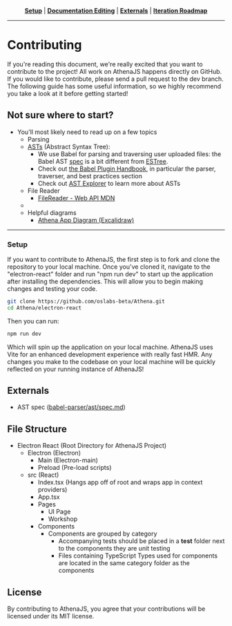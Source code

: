 <p align="center" class="toc">
<strong><a href="#setup">Setup</a></strong>
|
<strong><a href="#documentation-editing">Documentation Editing</a></strong>
|
<strong><a href="#externals">Externals</a></strong>
|
<strong><a href="#iteration-roadmap">Iteration Roadmap</a></strong>
</p>
<hr/>

# Contributing

If you're reading this document, we're really excited that you want to contribute to the project!  All work on AthenaJS happens directly on GitHub. If you would like to contribute, please send a pull request to the dev branch.  The following guide has some useful information, so we highly recommend you take a look at it before getting started!

## Not sure where to start?

- You'll most likely need to read up on a few topics
  - Parsing
  - [ASTs](https://en.wikipedia.org/wiki/Abstract_syntax_tree) (Abstract Syntax Tree): 
    - We use Babel for parsing and traversing user uploaded files:  the Babel AST [spec](https://github.com/babel/babel/blob/main/packages/babel-parser/ast/spec.md) is a bit different from [ESTree](https://github.com/estree/estree).
    - Check out [the Babel Plugin Handbook](https://github.com/thejameskyle/babel-handbook/blob/master/translations/en/plugin-handbook.md#babel-plugin-handbook), in particular the parser, traverser, and best practices section
    - Check out [AST Explorer](http://astexplorer.net/#/scUfOmVOG5) to learn more about ASTs
  - File Reader
    - [FileReader - Web API MDN](https://developer.mozilla.org/en-US/docs/Web/API/FileReader)
  - 
  - Helpful diagrams
    - [Athena App Diagram (Excalidraw)](#)
<hr/>

### Setup

If you want to contribute to AthenaJS, the first step is to fork and clone the repository to your local machine. Once you've cloned it, navigate to the "electron-react" folder and run "npm run dev" to start up the application after installing the dependencies. This will allow you to begin making changes and testing your code. 

```sh
git clone https://github.com/oslabs-beta/Athena.git
cd Athena/electron-react
```

Then you can run:

```sh
npm run dev
```
Which will spin up the application on your local machine.  AthenaJS uses Vite for an enhanced development experience with really fast HMR.  Any changes you make to the codebase on your local machine will be quickly reflected on your running instance of AthenaJS!

## Externals

- AST spec ([babel-parser/ast/spec.md](https://github.com/babel/babel/blob/main/packages/babel-parser/ast/spec.md))

## File Structure

- Electron React (Root Directory for AthenaJS Project)
  - Electron (Electron)
    - Main (Electron-main)
    - Preload (Pre-load scripts)
  - src (React)
    - Index.tsx (Hangs app off of root and wraps app in context providers)
    - App.tsx
    - Pages
      - UI Page
      - Workshop
    - Components
      - Components are grouped by category
        - Accompanying tests should be placed in a __test__ folder next to the components they are unit testing
        - Files containing TypeScript Types used for components are located in the same category folder as the components

## License
By contributing to AthenaJS, you agree that your contributions will be licensed under its MIT license.
